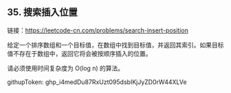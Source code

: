 ## 35. 搜索插入位置

链接：https://leetcode-cn.com/problems/search-insert-position

给定一个排序数组和一个目标值，在数组中找到目标值，并返回其索引。如果目标值不存在于数组中，返回它将会被按顺序插入的位置。

请必须使用时间复杂度为 O(log n) 的算法。

githupToken:
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
